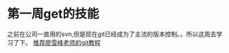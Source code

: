 第一周get的技能
=====
之前在公司一直用的svn,但是现在git已经成为了主流的版本控制。。所以这周去学习了下。
 [推荐廖雪峰老师的git教程](https://www.liaoxuefeng.com/wiki/0013739516305929606dd18361248578c67b8067c8c017b000)